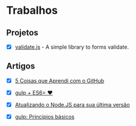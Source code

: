 # Trabalhos

## Projetos
- [x] [validate.js](https://github.com/dleitee/validate.js) - A simple library to forms validate. 

## Artigos
- [x] [5 Coisas que Aprendi com o GitHub](https://medium.com/@dleitee/5-coisas-que-aprendi-com-o-github-6cd8fd620e58#.hpc5y7gc3)
- [x] [gulp + ES6= ❤](https://medium.com/@dleitee/gulp-es2015-b2070a723367)
- [x] [Atualizando o Node.JS para sua última versão](https://medium.com/@dleitee/atualizando-o-node-js-para-sua-%C3%BAltima-vers%C3%A3o-8119a7f872a4)
- [x] [gulp: Princípios básicos](https://medium.com/@dleitee/gulp-princ%C3%ADpios-b%C3%A1sicos-2c3f6c6ccedd)

